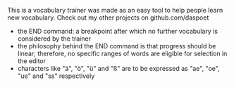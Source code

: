This is a vocabulary trainer was made as an easy tool to help people learn new vocabulary.
Check out my other projects on github.com/daspoet

- the END command: a breakpoint after which no further vocabulary is considered by the trainer
- the philosophy behind the END command is that progress should be linear; therefore, no specific ranges of words are
  eligible for selection in the editor
- characters like "ä", "ö", "ü" and "ß" are to be expressed as "ae", "oe", "ue" and "ss" respectively
